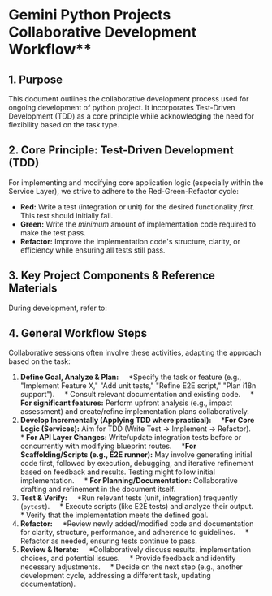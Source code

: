 # Gemini Python Projects Collaborative Development Workflow**

## **1\. Purpose**

This document outlines the collaborative development process used for ongoing development of python project. It incorporates Test-Driven Development (TDD) as a core principle while acknowledging the need for flexibility based on the task type.

## **2\. Core Principle: Test-Driven Development (TDD)**

For implementing and modifying core application logic (especially within the Service Layer), we strive to adhere to the Red-Green-Refactor cycle:

* **Red:** Write a test (integration or unit) for the desired functionality *first*. This test should initially fail.
* **Green:** Write the *minimum* amount of implementation code required to make the test pass.
* **Refactor:** Improve the implementation code's structure, clarity, or efficiency while ensuring all tests still pass.

## **3\. Key Project Components & Reference Materials**

During development, refer to:

## **4\. General Workflow Steps**

Collaborative sessions often involve these activities, adapting the approach based on the task:

1. **Define Goal, Analyze & Plan:**
    *Specify the task or feature (e.g., "Implement Feature X," "Add unit tests," "Refine E2E script," "Plan i18n support").
    * Consult relevant documentation and existing code.
    * **For significant features:** Perform upfront analysis (e.g., impact assessment) and create/refine implementation plans collaboratively.
2. **Develop Incrementally (Applying TDD where practical):**
    ***For Core Logic (Services):** Aim for TDD (Write Test -> Implement -> Refactor).
    * **For API Layer Changes:** Write/update integration tests before or concurrently with modifying blueprint routes.
    ***For Scaffolding/Scripts (e.g., E2E runner):** May involve generating initial code first, followed by execution, debugging, and iterative refinement based on feedback and results. Testing might follow initial implementation.
    * **For Planning/Documentation:** Collaborative drafting and refinement in the document itself.
3. **Test & Verify:**
    *Run relevant tests (unit, integration) frequently (`pytest`).
    * Execute scripts (like E2E tests) and analyze their output.
    * Verify that the implementation meets the defined goal.
4. **Refactor:**
    *Review newly added/modified code and documentation for clarity, structure, performance, and adherence to guidelines.
    * Refactor as needed, ensuring tests continue to pass.
5. **Review & Iterate:**
    *Collaboratively discuss results, implementation choices, and potential issues.
    * Provide feedback and identify necessary adjustments.
    * Decide on the next step (e.g., another development cycle, addressing a different task, updating documentation).
